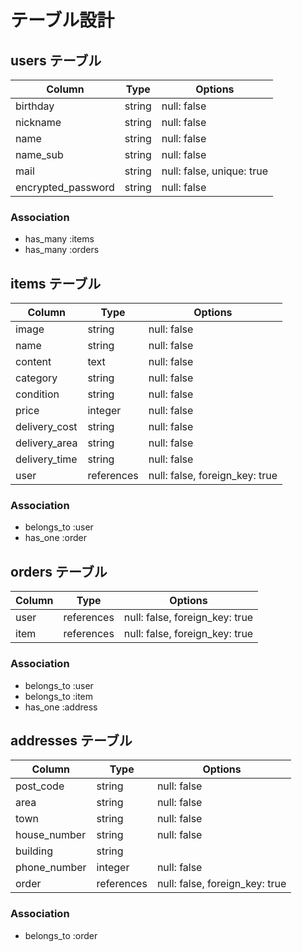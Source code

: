 # テーブル設計

## users テーブル

| Column             | Type   | Options     |
| ------------------ | ------ | ----------- |
| birthday           | string | null: false |
| nickname           | string | null: false |
| name               | string | null: false |
| name_sub           | string | null: false |
| mail               | string | null: false, unique: true |
| encrypted_password | string | null: false |

### Association

- has_many :items
- has_many :orders

## items テーブル

| Column | Type   | Options     |
| ------ | ------ | ----------- |
| image  | string | null: false |
| name   | string | null: false |
| content   | text | null: false |
| category   | string | null: false |
| condition   | string | null: false |
| price   | integer | null: false |
| delivery_cost   | string | null: false |
| delivery_area   | string | null: false |
| delivery_time   | string | null: false |
| user   | references | null: false, foreign_key: true |

### Association

- belongs_to :user
- has_one :order

## orders テーブル

| Column | Type       | Options                        |
| ------ | ---------- | ------------------------------ |
| user   | references | null: false, foreign_key: true |
| item   | references | null: false, foreign_key: true |

### Association

- belongs_to :user
- belongs_to :item
- has_one :address

## addresses テーブル

| Column        | Type       | Options                        |
| ------------- | ---------- | ------------------------------ |
| post_code     | string     | null: false                    |
| area          | string     | null: false                    |
| town          | string     | null: false                    |
| house_number  | string     | null: false                    |
| building      | string     |                                |
| phone_number  | integer    | null: false                    |
| order         | references | null: false, foreign_key: true |

### Association

- belongs_to :order